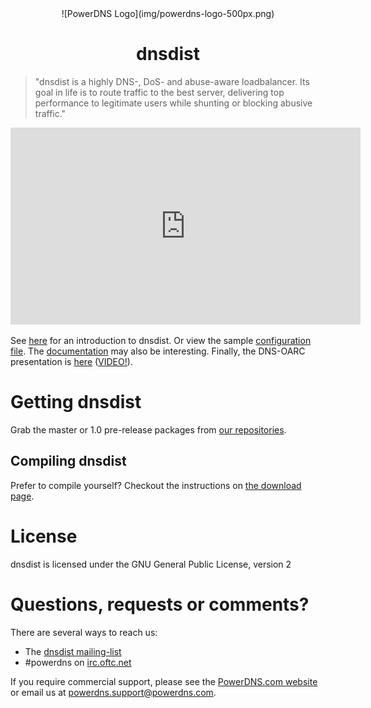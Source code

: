 <center>
![PowerDNS Logo](img/powerdns-logo-500px.png)
<br/>

# dnsdist
</center>
<blockquote>
"dnsdist is a highly DNS-, DoS- and abuse-aware loadbalancer. Its goal in life is to route traffic to the best server, delivering top performance to legitimate users while shunting or blocking abusive traffic."
</blockquote>

<center><iframe width="560" height="315"
src="https://www.youtube.com/embed/zilhy5p9IBs" frameborder="0"
allowfullscreen></iframe></center>

See [here](http://blog.powerdns.com/2015/03/11/introducing-dnsdist-dns-abuse-and-dos-aware-query-distribution-for-optimal-performance/)
for an introduction to dnsdist. Or view the sample [configuration file](https://github.com/PowerDNS/pdns/blob/master/pdns/dnsdistconf.lua).
The [documentation](README.md) may also be interesting.
Finally, the DNS-OARC presentation is [here](https://indico.dns-oarc.net/event/21/contribution/20/material/slides/0.pdf)
([VIDEO!](https://www.youtube.com/watch?feature=player_embedded&v=PX3YYmBER7E#t=6403)).

# Getting dnsdist
Grab the master or 1.0 pre-release packages from [our repositories](https://repo.powerdns.com).

## Compiling dnsdist
Prefer to compile yourself? Checkout the instructions on [the download page](download.md).

# License
dnsdist is licensed under the GNU General Public License, version 2

# Questions, requests or comments?
There are several ways to reach us:

 * The [dnsdist mailing-list](https://mailman.powerdns.com/mailman/listinfo/dnsdist)
 * \#powerdns on [irc.oftc.net](irc://irc.oftc.net/#powerdns)

If you require commercial support, please see the [PowerDNS.com website](https://powerdns.com)
or email us at [powerdns.support@powerdns.com](mailto:powerdns.support@powerdns.com).
